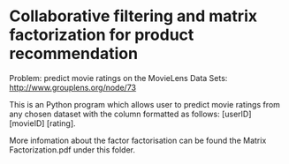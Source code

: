 # Collaborative filtering and matrix factorization for product recommendation 

Problem: predict movie ratings on the MovieLens Data Sets: http://www.grouplens.org/node/73

This is an Python program which allows user to predict movie ratings from any chosen dataset with the column formatted as follows: [userID] [movieID] [rating]. 

More infomation about the factor factorisation can be found the Matrix Factorization.pdf under this folder.



